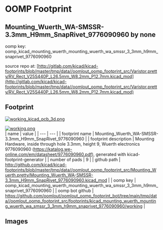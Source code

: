 # OOMP Footprint  
## Mounting_Wuerth_WA-SMSSR-3.3mm_H9mm_SnapRivet_9776090960  by none  
  
oomp key: oomp_kicad_mounting_wuerth_mounting_wuerth_wa_smssr_3_3mm_h9mm_snaprivet_9776090960  
  
source repo at: [http://gitlab.com/kicad/kicad-footprints/blob/master/tmp/data//oomlout_oomp_footprint_src/Varistor.pretty/RV_Rect_V25S440P_L26.5mm_W8.2mm_P12.7mm.kicad_mod](http://gitlab.com/kicad/kicad-footprints/blob/master/tmp/data//oomlout_oomp_footprint_src/Varistor.pretty/RV_Rect_V25S440P_L26.5mm_W8.2mm_P12.7mm.kicad_mod)  
## Footprint  
  
[![working_kicad_pcb_3d.png](working_kicad_pcb_3d_600.png)](working_kicad_pcb_3d.png)  
  
[![working.png](working_600.png)](working.png)  
| name | value | 
| --- | --- | 
| footprint name | Mounting_Wuerth_WA-SMSSR-3.3mm_H9mm_SnapRivet_9776090960 | 
| footprint description | Mounting Hardware, inside through hole 3.3mm, height 9, Wuerth electronics 9776090960 (https://katalog.we-online.com/em/datasheet/9776090960.pdf), generated with kicad-footprint-generator | 
| number of pads | 9 | 
| github path | http://github.com/kicad/kicad-footprints/blob/master/tmp/data//oomlout_oomp_footprint_src/Mounting_Wuerth.pretty/Mounting_Wuerth_WA-SMSSR-3.3mm_H9mm_SnapRivet_9776090960.kicad_mod | 
| oomp key | oomp_kicad_mounting_wuerth_mounting_wuerth_wa_smssr_3_3mm_h9mm_snaprivet_9776090960 | 
| oomp bot github | https://github.com/oomlout/oomlout_oomp_footprint_bot/tree/main/tmp/data//oomlout_oomp_footprint_src/footprints/kicad_mounting_wuerth_mounting_wuerth_wa_smssr_3_3mm_h9mm_snaprivet_9776090960/working | 
## Images  

